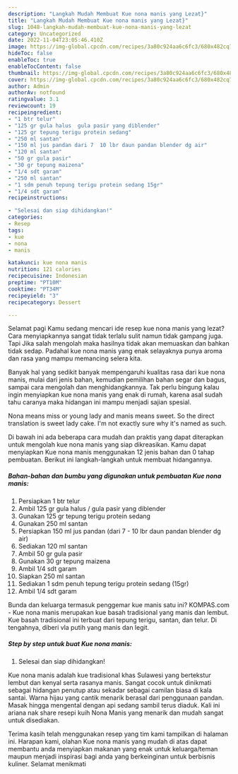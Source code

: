 ```yaml
---
description: "Langkah Mudah Membuat Kue nona manis yang Lezat}"
title: "Langkah Mudah Membuat Kue nona manis yang Lezat}"
slug: 1048-langkah-mudah-membuat-kue-nona-manis-yang-lezat
category: Uncategorized
date: 2022-11-04T23:05:46.410Z
image: https://img-global.cpcdn.com/recipes/3a80c924aa6c6fc3/680x482cq70/kue-nona-manis-foto-resep-utama.jpg
hideToc: false
enableToc: true
enableTocContent: false
thumbnail: https://img-global.cpcdn.com/recipes/3a80c924aa6c6fc3/680x482cq70/kue-nona-manis-foto-resep-utama.jpg
cover: https://img-global.cpcdn.com/recipes/3a80c924aa6c6fc3/680x482cq70/kue-nona-manis-foto-resep-utama.jpg
author: Admin
authorAv: notfound
ratingvalue: 3.1
reviewcount: 19
recipeingredient:
- "1 btr telur"
- "125 gr gula halus  gula pasir yang diblender"
- "125 gr tepung terigu protein sedang"
- "250 ml santan"
- "150 ml jus pandan dari 7  10 lbr daun pandan blender dg air"
- "120 ml santan"
- "50 gr gula pasir"
- "30 gr tepung maizena"
- "1/4 sdt garam"
- "250 ml santan"
- "1 sdm penuh tepung terigu protein sedang 15gr"
- "1/4 sdt garam"
recipeinstructions:

- "Selesai dan siap dihidangkan!"
categories:
- Resep
tags:
- kue
- nona
- manis

katakunci: kue nona manis 
nutrition: 121 calories
recipecuisine: Indonesian
preptime: "PT10M"
cooktime: "PT34M"
recipeyield: "3"
recipecategory: Dessert

---
```



Selamat pagi Kamu sedang mencari ide resep kue nona manis yang lezat? Cara menyiapkannya sangat tidak terlalu sulit namun tidak gampang juga. Tapi Jika salah mengolah maka hasilnya tidak akan memuaskan dan bahkan tidak sedap. Padahal kue nona manis yang enak selayaknya punya aroma dan rasa yang mampu memancing selera kita.


Banyak hal yang sedikit banyak mempengaruhi kualitas rasa dari kue nona manis, mulai dari jenis bahan, kemudian pemilihan bahan segar dan bagus, sampai cara mengolah dan menghidangkannya. Tak perlu bingung kalau ingin menyiapkan kue nona manis yang enak di rumah, karena asal sudah tahu caranya maka hidangan ini mampu menjadi sajian spesial.

Nona means miss or young lady and manis means sweet. So the direct translation is sweet lady cake. I&#39;m not exactly sure why it&#39;s named as such.


Di bawah ini ada beberapa cara mudah dan praktis yang dapat diterapkan untuk mengolah kue nona manis yang siap dikreasikan. Kamu dapat menyiapkan Kue nona manis menggunakan 12 jenis bahan dan 0 tahap pembuatan. Berikut ini langkah-langkah untuk membuat hidangannya.

<!--inarticleads1-->

##### Bahan-bahan dan bumbu yang digunakan untuk pembuatan Kue nona manis:

1. Persiapkan 1 btr telur
1. Ambil 125 gr gula halus / gula pasir yang diblender
1. Gunakan 125 gr tepung terigu protein sedang
1. Gunakan 250 ml santan
1. Persiapkan 150 ml jus pandan (dari 7 - 10 lbr daun pandan blender dg air)
1. Sediakan 120 ml santan
1. Ambil 50 gr gula pasir
1. Gunakan 30 gr tepung maizena
1. Ambil 1/4 sdt garam
1. Siapkan 250 ml santan
1. Sediakan 1 sdm penuh tepung terigu protein sedang (15gr)
1. Ambil 1/4 sdt garam


Bunda dan keluarga termasuk penggemar kue manis satu ini? KOMPAS.com - Kue nona manis merupakan kue basah tradisional yang manis dan lembut. Kue basah tradisional ini terbuat dari tepung terigu, santan, dan telur. Di tengahnya, diberi vla putih yang manis dan legit. 

<!--inarticleads2-->

##### Step by step untuk buat Kue nona manis:


1. Selesai dan siap dihidangkan!

Kue nona manis adalah kue tradisional khas Sulawesi yang bertekstur lembut dan kenyal serta rasanya manis. Sangat cocok untuk dinikmati sebagai hidangan penutup atau sekadar sebagai camilan biasa di kala santai. Warna hijau yang cantik menarik berasal dari penggunaan pandan. Masak hingga mengental dengan api sedang sambil terus diaduk. Kali ini ariana nak share resepi kuih Nona Manis yang menarik dan mudah sangat untuk disediakan. 

Terima kasih telah menggunakan resep yang tim kami tampilkan di halaman ini. Harapan kami, olahan Kue nona manis yang mudah di atas dapat membantu anda menyiapkan makanan yang enak untuk keluarga/teman maupun menjadi inspirasi bagi anda yang berkeinginan untuk berbisnis kuliner. Selamat menikmati
